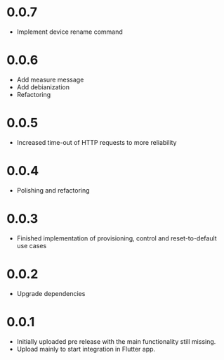 # 0.0.7
 * Implement device rename command 

# 0.0.6
 * Add measure message
 * Add debianization
 * Refactoring

# 0.0.5
 * Increased time-out of HTTP requests to more reliability

# 0.0.4
 * Polishing and refactoring

# 0.0.3
 * Finished implementation of provisioning, control and reset-to-default use cases

# 0.0.2
 * Upgrade dependencies

# 0.0.1
 * Initially uploaded pre release with the main functionality still missing.
 * Upload mainly to start integration in Flutter app.